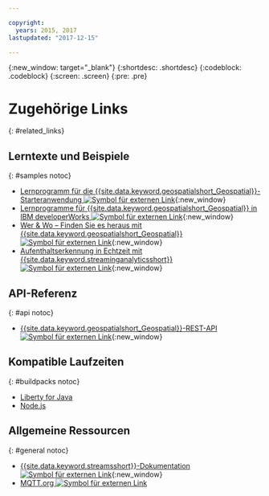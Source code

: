 ```yaml
---

copyright:
  years: 2015, 2017
lastupdated: "2017-12-15"

---
```


<!-- Attribute definitions -->
{:new_window: target="_blank"}
{:shortdesc: .shortdesc}
{:codeblock: .codeblock}
{:screen: .screen}
{:pre: .pre}

# Zugehörige Links
{: #related_links}

## Lerntexte und Beispiele
{: #samples notoc}

* [Lernprogramm für die {{site.data.keyword.geospatialshort_Geospatial}}-Starteranwendung ![Symbol für externen Link](../../icons/launch-glyph.svg "Symbol für externen Link")](https://www.ibm.com/developerworks/library/mo-monitordevices-app/index.html){:new_window}
* [Lernprogramme für {{site.data.keyword.geospatialshort_Geospatial}} in IBM developerWorks ![Symbol für externen Link](../../icons/launch-glyph.svg "Symbol für externen Link")](http://www.ibm.com/developerworks/topics/geospatial%20analytics%20service){:new_window}
* [Wer & Wo – Finden Sie es heraus mit {{site.data.keyword.geospatialshort_Geospatial}} ![Symbol für externen Link](../../icons/launch-glyph.svg "Symbol für externen Link")](https://developer.ibm.com/bluemix/2014/12/17/find-bluemix-geospatial-analytics){:new_window}
* [Aufenthaltserkennung in Echtzeit mit {{site.data.keyword.streaminganalyticsshort}} ![Symbol für externen Link](../../icons/launch-glyph.svg "Symbol für externen Link")](https://developer.ibm.com/bluemix/2016/05/27/real-time-hangout-detection/){:new_window}


## API-Referenz
{: #api notoc}

* [{{site.data.keyword.geospatialshort_Geospatial}}-REST-API ![Symbol für externen Link](../../icons/launch-glyph.svg "Symbol für externen Link")](https://console.ng.bluemix.net/apidocs/246){:new_window}

## Kompatible Laufzeiten
{: #buildpacks notoc}

* [Liberty for Java](/docs/runtimes/liberty/index.html#liberty)
* [Node.js](/docs/runtimes/nodejs/index.html#nodejs)

## Allgemeine Ressourcen

{: #general notoc}
* [{{site.data.keyword.streamsshort}}-Dokumentation ![Symbol für externen Link](../../icons/launch-glyph.svg "Symbol für externen Link")](http://www.ibm.com/support/knowledgecenter/SSCRJU_4.2.1/com.ibm.streams.welcome.doc/doc/kc-homepage.html){:new_window}
* [MQTT.org ![Symbol für externen Link](../../icons/launch-glyph.svg "Symbol für externen Link")](http://mqtt.org/)
